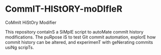 # CommIT-HIStORY-moDIfIeR
CoMmIt HiStOry Modifier

This repository contaInS a SiMplE script to autoMate commIt history modifications. The puRpose iS to test Git commit automation, explorE how commit history can be altered, and experimenT with geNerating commits usiNg scripTs.
